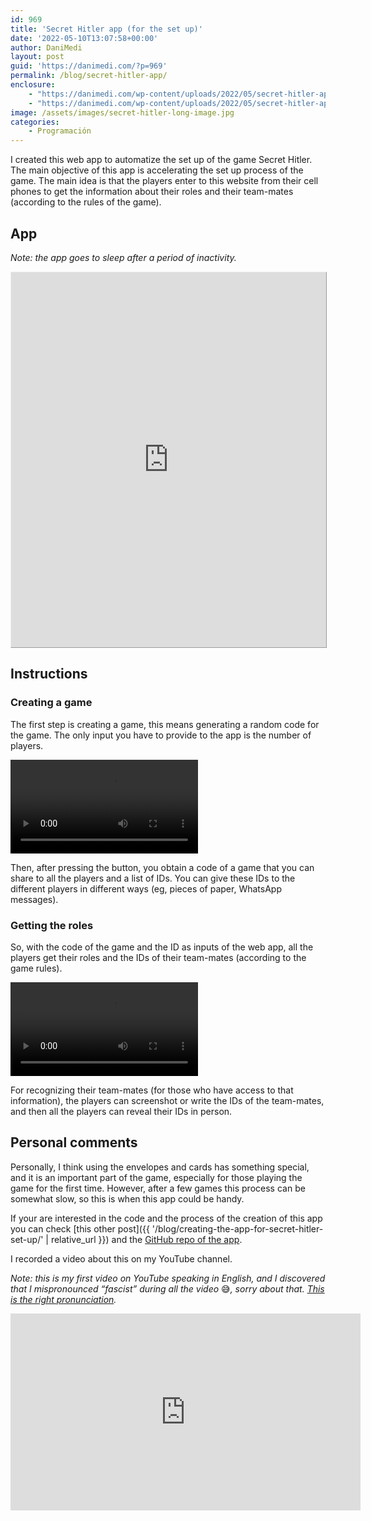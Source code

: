 ```yaml
---
id: 969
title: 'Secret Hitler app (for the set up)'
date: '2022-05-10T13:07:58+00:00'
author: DaniMedi
layout: post
guid: 'https://danimedi.com/?p=969'
permalink: /blog/secret-hitler-app/
enclosure:
    - "https://danimedi.com/wp-content/uploads/2022/05/secret-hitler-app-create-game.mp4\n59483\nvideo/mp4\n"
    - "https://danimedi.com/wp-content/uploads/2022/05/secret-hitler-app-get-roles.mp4\n245051\nvideo/mp4\n"
image: /assets/images/secret-hitler-long-image.jpg
categories:
    - Programación
---
```


I created this web app to automatize the set up of the game Secret Hitler. The main objective of this app is accelerating the set up process of the game. The main idea is that the players enter to this website from their cell phones to get the information about their roles and their team-mates (according to the rules of the game).

## App

*Note: the app goes to sleep after a period of inactivity.*

<iframe frameborder="0" src="https://danimedi.shinyapps.io/secret_hitler_game/" style="border: 1px outset; width: 100%; height: 600px"></iframe>

## Instructions

### Creating a game

The first step is creating a game, this means generating a random code for the game. The only input you have to provide to the app is the number of players.

<video controls>
  <source src="/assets/videos/secret-hitler-app-create-game.mp4" type="video/mp4">
</video>

Then, after pressing the button, you obtain a code of a game that you can share to all the players and a list of IDs. You can give these IDs to the different players in different ways (eg, pieces of paper, WhatsApp messages).

### Getting the roles

So, with the code of the game and the ID as inputs of the web app, all the players get their roles and the IDs of their team-mates (according to the game rules).

<video controls>
  <source src="/assets/videos/secret-hitler-app-get-roles.mp4" type="video/mp4">
</video>

For recognizing their team-mates (for those who have access to that information), the players can screenshot or write the IDs of the team-mates, and then all the players can reveal their IDs in person.

## Personal comments

Personally, I think using the envelopes and cards has something special, and it is an important part of the game, especially for those playing the game for the first time. However, after a few games this process can be somewhat slow, so this is when this app could be handy.

If your are interested in the code and the process of the creation of this app you can check [this other post]({{ '/blog/creating-the-app-for-secret-hitler-set-up/' | relative_url }}) and the [GitHub repo of the app](https://github.com/danimedi/secret_hitler_game).

I recorded a video about this on my YouTube channel.

*Note: this is my first video on YouTube speaking in English, and I discovered that I mispronounced “fascist” during all the video* 😅*, sorry about that. [This is the right pronunciation](https://dictionary.cambridge.org/pronunciation/english/fascist).*

<iframe width="560" height="315" src="https://www.youtube.com/embed/ovJ35YKiGQE?si=Xgz_qQKsfnSVoGPu" title="YouTube video player" frameborder="0" allow="accelerometer; autoplay; clipboard-write; encrypted-media; gyroscope; picture-in-picture; web-share" referrerpolicy="strict-origin-when-cross-origin" allowfullscreen></iframe>
